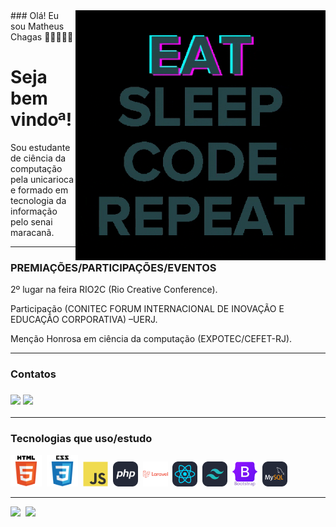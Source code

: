 <img src="Banner.gif" align="right" height="400" width="400">
<div>
  ### Olá! Eu sou Matheus Chagas 👋🏾👨🏾‍🎓
  
  # Seja bem vindoª!
  
  <p>Sou estudante de ciência da computação pela unicarioca e formado em tecnologia da informação pelo senai maracanã.</p>

</div>

---

<h3>PREMIAÇÕES/PARTICIPAÇÕES/EVENTOS</h3>
 <p>2º lugar na feira RIO2C (Rio Creative Conference).</p>
 
 <p>Participação (CONITEC FORUM INTERNACIONAL DE INOVAÇÃO E EDUCAÇÃO CORPORATIVA) –UERJ.</p>

 <p>Menção Honrosa em ciência da computação (EXPOTEC/CEFET-RJ).</p>

---
 <h3>Contatos<h3>
<div>
  <a href="https://www.linkedin.com/in/matheus-chagas-671616164/" target="_blank"><img src="https://img.shields.io/badge/LinkedIn-0077B5?style=for-the-badge&logo=linkedin&logoColor=white"></a>
  <a href="mailto:matheusch7@gmail.com"><img src="https://img.shields.io/badge/Gmail-D14836?style=for-the-badge&logo=gmail&logoColor=white"></a>
</div>

---
<h3>Tecnologias que uso/estudo</h3>
<div>
  <img src="https://github.com/devicons/devicon/blob/master/icons/html5/html5-original-wordmark.svg" title="HTML" alt="HTML" width="50" height="50"/>&nbsp;
  <img src="https://github.com/devicons/devicon/blob/master/icons/css3/css3-original-wordmark.svg" title="CSS3" alt="CSS3" width="50" height="50"/>&nbsp;
  <img src="https://github.com/devicons/devicon/blob/master/icons/javascript/javascript-original.svg" title="JavaScript" alt="JavaScript" width="40" height="40"/>&nbsp;
  <img src="https://github.com/tandpfun/skill-icons/blob/main/icons/PHP-Dark.svg" title="PHP" alt="PHP" width="40" height="40"/>&nbsp;
  <img src="https://github.com/devicons/devicon/blob/master/icons/laravel/laravel-original-wordmark.svg" title="Laravel" alt="Laravel" width="40" height="40"/>&nbsp;
  <img src="https://github.com/tandpfun/skill-icons/blob/main/icons/React-Dark.svg" title="React" alt="React" width="40" height="40"/>&nbsp;
  <img src="https://github.com/tandpfun/skill-icons/blob/main/icons/TailwindCSS-Dark.svg" title="Tailwindcss" alt="Tailwindcss" width="40" height="40"/>&nbsp;
  <img src="https://github.com/devicons/devicon/blob/master/icons/bootstrap/bootstrap-original-wordmark.svg" title="Bootstrap" alt="Bootstrap" width="40" height="40"/>&nbsp;
  <img src="https://github.com/tandpfun/skill-icons/blob/main/icons/MySQL-Dark.svg" title="MySql" alt="MySql" width="40" height="40"/>&nbsp;
</div>

---
<div align = "left">
  <img height="200em" src="https://github-readme-stats.vercel.app/api/top-langs/?username=MatheusChagas7&show_icons=true&theme=tokyonight&count_private=true"/>&nbsp;
  <img height="200em" src="https://github-readme-stats.vercel.app/api?username=MatheusChagas7&show_icons=true&show_icons=true&theme=tokyonight&count_private=true" />
</div>

